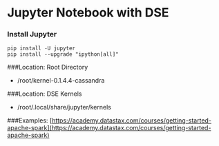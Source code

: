 Jupyter Notebook with DSE
=========================

### Install Jupyter
```
pip install -U jupyter
pip install --upgrade "ipython[all]"
```

###Location: Root Directory
* /root/kernel-0.1.4.4-cassandra

###Location: DSE Kernels
* /root/.local/share/jupyter/kernels

###Examples:
[https://academy.datastax.com/courses/getting-started-apache-spark](https://academy.datastax.com/courses/getting-started-apache-spark)

